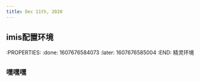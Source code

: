 ```yaml
---
title: Dec 11th, 2020
---
```


## **imis配置环境**
:PROPERTIES:
:done: 1607676584073
:later: 1607676585004
:END:
精灵环境
## `嘿嘿嘿 `
##
##
##
##
